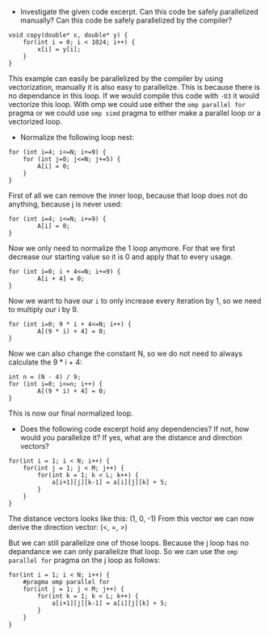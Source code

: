 - Investigate the given code excerpt. Can this code be safely parallelized manually? Can this code be safely parallelized by the compiler?
```
void copy(double* x, double* y) {
    for(int i = 0; i < 1024; i++) {
        x[i] = y[i];
    }
}
```

This example can easily be parallelized by the compiler by using vectorization, manually it is also easy to parallelize.
This is because there is no dependance in this loop.
If we would compile this code with `-O3` it would vectorize this loop. With omp we could use either the `omp parallel for` pragma or we could use `omp simd` pragma to either make a parallel loop or a vectorized loop.


- Normalize the following loop nest:
```
for (int i=4; i<=N; i+=9) {
    for (int j=0; j<=N; j+=5) {
        A[i] = 0;
    }
}
```

First of all we can remove the inner loop, because that loop does not do anything, because j is never used:
```
for (int i=4; i<=N; i+=9) {
        A[i] = 0;
}
```

Now we only need to normalize the 1 loop anymore.
For that we first decrease our starting value so it is 0 and apply that to every usage.

```
for (int i=0; i + 4<=N; i+=9) {
        A[i + 4] = 0;
}
```

Now we want to have our `i` to only increase every iteration by 1, so we need to multiply our i by 9.

```
for (int i=0; 9 * i + 4<=N; i++) {
        A[(9 * i) + 4] = 0;
}
```

Now we can also change the constant N, so we do not need to always calculate the 9 * i + 4:

```
int n = (N - 4) / 9;
for (int i=0; i<=n; i++) {
        A[(9 * i) + 4] = 0;
}
```

This is now our final normalized loop.


- Does the following code excerpt hold any dependencies? If not, how would you parallelize it? If yes, what are the distance and direction vectors?
```
for(int i = 1; i < N; i++) {
    for(int j = 1; j < M; j++) {
        for(int k = 1; k < L; k++) {
            a[i+1][j][k-1] = a[i][j][k] + 5;
        }
    }
}
```

The distance vectors looks like this: (1, 0, -1)
From this vector we can now derive the direction vector: (<, =, >)

But we can still parallelize one of those loops.
Because the j loop has no depandance we can only parallelize that loop. So we can use the `omp parallel for` pragma on the j loop as follows:

```
for(int i = 1; i < N; i++) {
    #pragma omp parallel for
    for(int j = 1; j < M; j++) {
        for(int k = 1; k < L; k++) {
            a[i+1][j][k-1] = a[i][j][k] + 5;
        }
    }
}
```